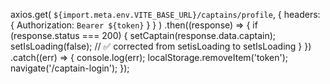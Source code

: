 axios.get(
  `${import.meta.env.VITE_BASE_URL}/captains/profile`,
  {
    headers: {
      Authorization: `Bearer ${token}`
    }
  }
)
.then((response) => {
  if (response.status === 200) {
    setCaptain(response.data.captain);
    setIsLoading(false); // ✅ corrected from setisLoading to setIsLoading
  }
})
.catch((err) => {
  console.log(err);
  localStorage.removeItem('token');
  navigate('/captain-login');
});
